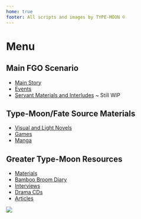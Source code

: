 ```yaml
---  
home: true  
footer: All scripts and images by TYPE-MOON ©  
---  
```

  
# Menu  
  
## Main FGO Scenario  
  
* [Main Story](story.md)  
* [Events](events.md)  
* [Servant Materials and Interludes](servants.md) ~ Still WIP  
  
## Type-Moon/Fate Source Materials  
  
* [Visual and Light Novels](novels.md)  
* [Games](games.md)  
* [Manga](manga.md)  
  
## Greater Type-Moon Resources  
  
* [Materials](materials.md)  
* [Bamboo Broom Diary](bamboo.md)  
* [Interviews](interviews.md)  
* [Drama CDs](drama-cd.md)  
* [Articles](articles.md)  
  
![](https://i.imgur.com/jA86J1G.png)  
